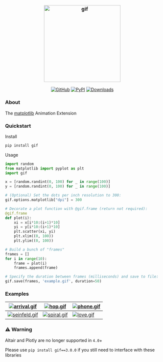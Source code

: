 <h3 align="center">
  <img alt="gif" src="https://raw.githubusercontent.com/maxhumber/gif/master/images/logo.png" width="250px">
</h3>
<p align="center">
  <a href="https://github.com/maxhumber/gif"><img alt="GitHub" src="https://img.shields.io/github/license/maxhumber/gif"></a>
  <a href="https://pypi.python.org/pypi/gif"><img alt="PyPI" src="https://img.shields.io/pypi/v/gif.svg"></a>
  <a href="https://pepy.tech/project/gif"><img alt="Downloads" src="https://pepy.tech/badge/gif/month"></a>
</p>


### About

The [matplotlib](https://matplotlib.org/) Animation Extension


### Quickstart

Install

```sh
pip install gif
```

Usage

```python
import random
from matplotlib import pyplot as plt
import gif

x = [random.randint(0, 100) for _ in range(100)]
y = [random.randint(0, 100) for _ in range(100)]

# (Optional) Set the dots per inch resolution to 300:
gif.options.matplotlib["dpi"] = 300

# Decorate a plot function with @gif.frame (return not required):
@gif.frame
def plot(i):
    xi = x[i*10:(i+1)*10]
    yi = y[i*10:(i+1)*10]
    plt.scatter(xi, yi)
    plt.xlim((0, 100))
    plt.ylim((0, 100))

# Build a bunch of "frames"
frames = []
for i in range(10):
    frame = plot(i)
    frames.append(frame)

# Specify the duration between frames (milliseconds) and save to file:
gif.save(frames, 'example.gif', duration=50)
```


### Examples

| [![arrival.gif](https://raw.githubusercontent.com/maxhumber/gif/master/images/arrival.gif)](https://github.com/maxhumber/gif/blob/master/examples/arrival.py) | [![hop.gif](https://raw.githubusercontent.com/maxhumber/gif/master/images/hop.gif)](https://github.com/maxhumber/gif/blob/master/examples/hop.py) | [![phone.gif](https://raw.githubusercontent.com/maxhumber/gif/master/images/phone.gif)](https://github.com/maxhumber/gif/blob/master/examples/phone.py) |
| ------------------------------------------------------------ | ------------------------------------------------------------ | ------------------------------------------------------------ |
| [![seinfeld.gif](https://raw.githubusercontent.com/maxhumber/gif/master/images/seinfeld.gif)](https://github.com/maxhumber/gif/blob/master/examples/seinfeld.py) | [![spiral.gif](https://raw.githubusercontent.com/maxhumber/gif/master/images/spiral.gif)](https://github.com/maxhumber/gif/blob/master/examples/spiral.py) | [![love.gif](https://raw.githubusercontent.com/maxhumber/gif/master/images/love.gif)](https://github.com/maxhumber/gif/blob/master/examples/love.py) |


### ⚠️ Warning

Altair and Plotly are no longer supported in `4.0`+

Please use `pip install gif==3.0.0` if you still need to interface with these libraries
